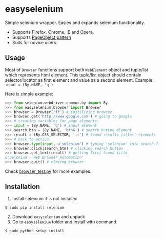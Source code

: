 easyselenium
============
Simple selenium wrapper. Easies and expands selenium functionality.
* Supports Firefox, Chrome, IE and Opera.
* Supports [PageObject pattern](https://code.google.com/p/selenium/wiki/PageObjects)
* Suits for novice users.

Usage
-----
Most of `Browser` functions support both `WebElement` object and tuple/list which represents html element. This tuple/list object should contain selector/locator as first element and value as a second element. Example: `input = (By.NAME, 'q')`

Here is simple example: 
```python
>>> from selenium.webdriver.common.by import By
>>> from easyselenium.browser import Browser
>>> browser = Browser('ff') # initilizing browser
>>> browser.get('http://www.google.com') # going to google
>>> # creating variables for page elements:
>>> input = (By.NAME, 'q') # input element
>>> search_btn = (By.NAME, 'btnG') # search button element
>>> result = (By.CSS_SELECTOR, '.r') # found results titles' elements
>>> # back to action
>>> browser.type(input, u'selenium') # typing 'selenium' into search field
>>> browser.click(search_btn) # clicking search button
>>> browser.get_text(result) # getting first found title
u'Selenium - Web Browser Automation'
>>> browser.quit() # closing browser
```

Check [browser_test.py](/easyselenium/browser_test.py) for more examples.

Installation
------------
1. Install selenium if is not installed
```shell
$ sudo pip install selenium
```
2. Download `easyselenium` and unpack
3. Go to `easyselenium` folder and install with command:
```shell
$ sudo python setup install
```
